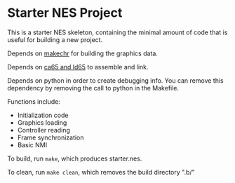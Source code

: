 # Starter NES Project

This is a starter NES skeleton, containing the minimal amount of code that is useful for building a new project.

Depends on [makechr](http://github.com/dustmop/makechr) for building the graphics data.

Depends on [ca65 and ld65](http://cc65.github.io/cc65/) to assemble and link.

Depends on python in order to create debugging info. You can remove this dependency by removing the call to python in the Makefile.

Functions include:
* Initialization code
* Graphics loading
* Controller reading
* Frame synchronization
* Basic NMI

To build, run `make`, which produces starter.nes.

To clean, run `make clean`, which removes the build directory ".b/"
